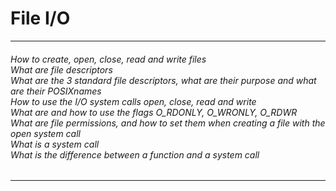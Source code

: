 <h1>
File I/O
</h1>

<hr>

<h6>
How to create, open, close, read and write files <br>
What are file descriptors <br>
What are the 3 standard file descriptors, what are their purpose and what are their POSIXnames <br>
How to use the I/O system calls open, close, read and write <br>
What are and how to use the flags O_RDONLY, O_WRONLY, O_RDWR <br>
What are file permissions, and how to set them when creating a file with the open system call <br>
What is a system call <br>
What is the difference between a function and a system call <br>
</h6>

<hr>